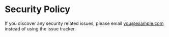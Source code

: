 # Security Policy

If you discover any security related issues, please email you@example.com instead of using the issue tracker.
